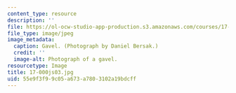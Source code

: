 ```yaml
---
content_type: resource
description: ''
file: https://ol-ocw-studio-app-production.s3.amazonaws.com/courses/17-000j-political-philosophy-global-justice-spring-2003/55e9f3f99c05a673a7803102a19bdcff_17-000js03.jpg
file_type: image/jpeg
image_metadata:
  caption: Gavel. (Photograph by Daniel Bersak.)
  credit: ''
  image-alt: Photograph of a gavel.
resourcetype: Image
title: 17-000js03.jpg
uid: 55e9f3f9-9c05-a673-a780-3102a19bdcff
---
```

